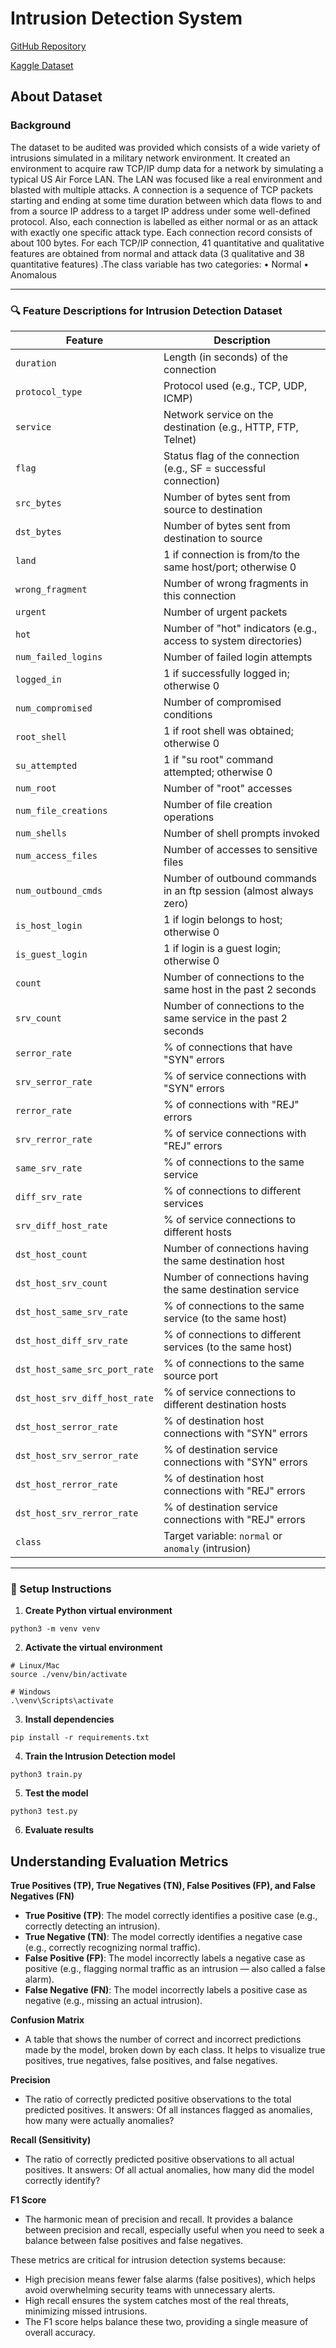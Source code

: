 # Intrusion Detection System

[GitHub Repository](https://github.com/sushantpaudel/ai-in-network-security-ids-phishing)

[Kaggle Dataset](https://www.kaggle.com/datasets/sampadab17/network-intrusion-detection/data)

## About Dataset

### Background

The dataset to be audited was provided which consists of a wide variety of intrusions simulated in a military network environment. It created an environment to acquire raw TCP/IP dump data for a network by simulating a typical US Air Force LAN. The LAN was focused like a real environment and blasted with multiple attacks. A connection is a sequence of TCP packets starting and ending at some time duration between which data flows to and from a source IP address to a target IP address under some well-defined protocol. Also, each connection is labelled as either normal or as an attack with exactly one specific attack type. Each connection record consists of about 100 bytes.
For each TCP/IP connection, 41 quantitative and qualitative features are obtained from normal and attack data (3 qualitative and 38 quantitative features) .The class variable has two categories:
• Normal
• Anomalous



---

### 🔍 Feature Descriptions for Intrusion Detection Dataset

| Feature                        | Description                                                                 |
|-------------------------------|-----------------------------------------------------------------------------|
| `duration`                    | Length (in seconds) of the connection                                       |
| `protocol_type`               | Protocol used (e.g., TCP, UDP, ICMP)                                        |
| `service`                     | Network service on the destination (e.g., HTTP, FTP, Telnet)                |
| `flag`                        | Status flag of the connection (e.g., SF = successful connection)            |
| `src_bytes`                  | Number of bytes sent from source to destination                             |
| `dst_bytes`                  | Number of bytes sent from destination to source                             |
| `land`                        | 1 if connection is from/to the same host/port; otherwise 0                  |
| `wrong_fragment`              | Number of wrong fragments in this connection                               |
| `urgent`                      | Number of urgent packets                                                    |
| `hot`                         | Number of "hot" indicators (e.g., access to system directories)             |
| `num_failed_logins`           | Number of failed login attempts                                             |
| `logged_in`                   | 1 if successfully logged in; otherwise 0                                    |
| `num_compromised`             | Number of compromised conditions                                            |
| `root_shell`                  | 1 if root shell was obtained; otherwise 0                                   |
| `su_attempted`                | 1 if "su root" command attempted; otherwise 0                               |
| `num_root`                    | Number of "root" accesses                                                   |
| `num_file_creations`          | Number of file creation operations                                          |
| `num_shells`                  | Number of shell prompts invoked                                             |
| `num_access_files`            | Number of accesses to sensitive files                                       |
| `num_outbound_cmds`           | Number of outbound commands in an ftp session (almost always zero)         |
| `is_host_login`               | 1 if login belongs to host; otherwise 0                                     |
| `is_guest_login`              | 1 if login is a guest login; otherwise 0                                    |
| `count`                       | Number of connections to the same host in the past 2 seconds                |
| `srv_count`                   | Number of connections to the same service in the past 2 seconds             |
| `serror_rate`                 | % of connections that have "SYN" errors                                     |
| `srv_serror_rate`             | % of service connections with "SYN" errors                                  |
| `rerror_rate`                 | % of connections with "REJ" errors                                          |
| `srv_rerror_rate`             | % of service connections with "REJ" errors                                  |
| `same_srv_rate`               | % of connections to the same service                                        |
| `diff_srv_rate`               | % of connections to different services                                      |
| `srv_diff_host_rate`          | % of service connections to different hosts                                 |
| `dst_host_count`              | Number of connections having the same destination host                     |
| `dst_host_srv_count`          | Number of connections having the same destination service                  |
| `dst_host_same_srv_rate`      | % of connections to the same service (to the same host)                     |
| `dst_host_diff_srv_rate`      | % of connections to different services (to the same host)                   |
| `dst_host_same_src_port_rate`| % of connections to the same source port                                    |
| `dst_host_srv_diff_host_rate`| % of service connections to different destination hosts                     |
| `dst_host_serror_rate`        | % of destination host connections with "SYN" errors                         |
| `dst_host_srv_serror_rate`    | % of destination service connections with "SYN" errors                      |
| `dst_host_rerror_rate`        | % of destination host connections with "REJ" errors                         |
| `dst_host_srv_rerror_rate`    | % of destination service connections with "REJ" errors                      |
| `class`                       | Target variable: `normal` or `anomaly` (intrusion)                          |

---

### 🚀 Setup Instructions

1. **Create Python virtual environment**

```
python3 -m venv venv
```

2. **Activate the virtual environment**

```
# Linux/Mac
source ./venv/bin/activate

# Windows
.\venv\Scripts\activate
```

3. **Install dependencies**

```
pip install -r requirements.txt
```

4. **Train the Intrusion Detection model**

```
python3 train.py
```

5. **Test the model**

```
python3 test.py
```

6. **Evaluate results**



## Understanding Evaluation Metrics

**True Positives (TP), True Negatives (TN), False Positives (FP), and False Negatives (FN)**
- **True Positive (TP)**: The model correctly identifies a positive case (e.g., correctly detecting an intrusion).
- **True Negative (TN)**: The model correctly identifies a negative case (e.g., correctly recognizing normal traffic).
- **False Positive (FP)**: The model incorrectly labels a negative case as positive (e.g., flagging normal traffic as an intrusion — also called a false alarm).
- **False Negative (FN)**: The model incorrectly labels a positive case as negative (e.g., missing an actual intrusion).

**Confusion Matrix**
- A table that shows the number of correct and incorrect predictions made by the model, broken down by each class. It helps to visualize true positives, true negatives, false positives, and false negatives.

**Precision**
- The ratio of correctly predicted positive observations to the total predicted positives. It answers: Of all instances flagged as anomalies, how many were actually anomalies?

**Recall (Sensitivity)**
- The ratio of correctly predicted positive observations to all actual positives. It answers: Of all actual anomalies, how many did the model correctly identify?

**F1 Score**
- The harmonic mean of precision and recall. It provides a balance between precision and recall, especially useful when you need to seek a balance between false positives and false negatives.

These metrics are critical for intrusion detection systems because:
- High precision means fewer false alarms (false positives), which helps avoid overwhelming security teams with unnecessary alerts.
- High recall ensures the system catches most of the real threats, minimizing missed intrusions.
- The F1 score helps balance these two, providing a single measure of overall accuracy.